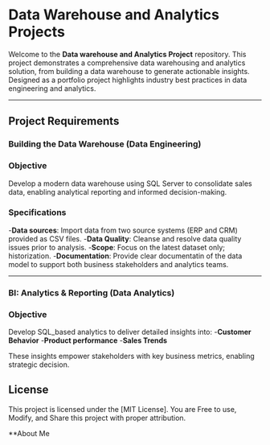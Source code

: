 # Data Warehouse and Analytics Projects

Welcome to the **Data warehouse and Analytics Project** repository.
This project demonstrates a comprehensive data warehousing and analytics solution, from building a data warehouse to generate actionable insights. 
Designed as a portfolio project highlights industry best practices in data engineering and analytics.

----
## Project Requirements

### Building the Data Warehouse (Data Engineering)

### Objective
Develop a modern data warehouse using SQL Server to consolidate sales data, enabling analytical reporting and informed decision-making.

###  Specifications
-**Data sources**: Import data from two source systems (ERP and CRM) provided as CSV files. 
-**Data Quality**: Cleanse and resolve data quality issues prior to analysis.
-**Scope**: Focus on the latest dataset only; historization.
-**Documentation**: Provide clear documentatin of the data model to support both business stakeholders and analytics teams.

----

### BI: Analytics & Reporting (Data Analytics)

### Objective 
Develop SQL_based analytics to deliver detailed insights into:
-**Customer Behavior**
-**Product performance**
-**Sales Trends**

These insights empower stakeholders with key business metrics, enabling strategic decision.

## License

This project is licensed under the [MIT License]. You are Free to use, Modify, and Share this project with proper attribution.

**About Me


